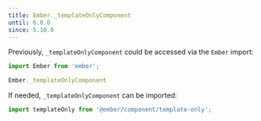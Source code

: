 ```yaml
---
title: Ember._templateOnlyComponent
until: 6.0.0
since: 5.10.0
---
```



Previously, `_templateOnlyComponent` could be accessed via the `Ember` import:
```js
import Ember from 'ember';

Ember._templateOnlyComponent
```

If needed, `_templateOnlyComponent` can be imported:
```js
import templateOnly from '@ember/component/template-only';
```
